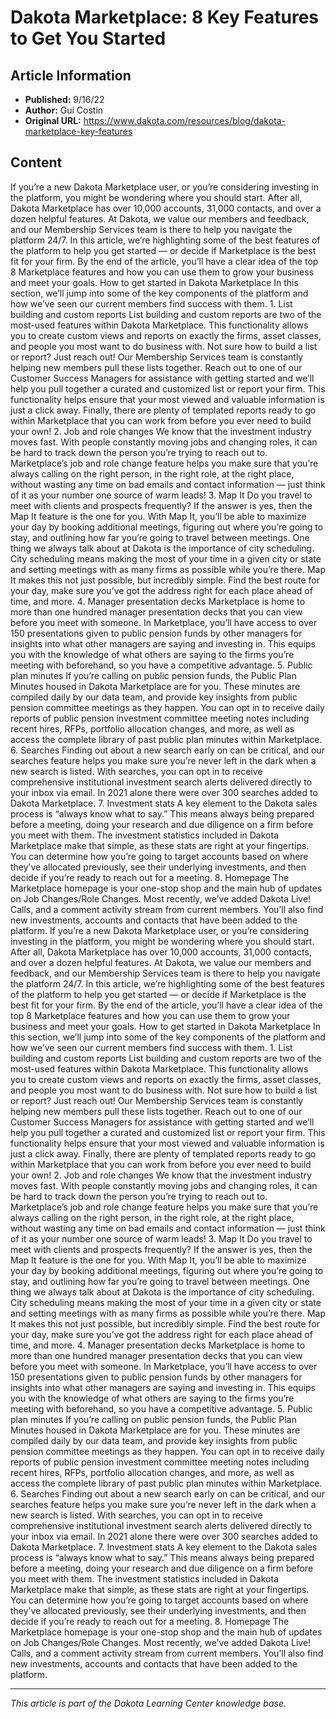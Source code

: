 # Dakota Marketplace: 8 Key Features to Get You Started

## Article Information
- **Published:** 9/16/22
- **Author:** Gui Costin
- **Original URL:** https://www.dakota.com/resources/blog/dakota-marketplace-key-features

## Content

If you’re a new Dakota Marketplace user, or you’re considering investing in the platform, you might be wondering where you should start. After all, Dakota Marketplace has over 10,000 accounts, 31,000 contacts, and over a dozen helpful features. At Dakota, we value our members and feedback, and our Membership Services team is there to help you navigate the platform 24/7. In this article, we’re highlighting some of the best features of the platform to help you get started — or decide if Marketplace is the best fit for your firm. By the end of the article, you’ll have a clear idea of the top 8 Marketplace features and how you can use them to grow your business and meet your goals. How to get started in Dakota Marketplace In this section, we’ll jump into some of the key components of the platform and how we’ve seen our current members find success with them. 1. List building and custom reports List building and custom reports are two of the most-used features within Dakota Marketplace. This functionality allows you to create custom views and reports on exactly the firms, asset classes, and people you most want to do business with. Not sure how to build a list or report? Just reach out! Our Membership Services team is constantly helping new members pull these lists together. Reach out to one of our Customer Success Managers for assistance with getting started and we’ll help you pull together a curated and customized list or report your firm. This functionality helps ensure that your most viewed and valuable information is just a click away. Finally, there are plenty of templated reports ready to go within Marketplace that you can work from before you ever need to build your own! 2. Job and role changes We know that the investment industry moves fast. With people constantly moving jobs and changing roles, it can be hard to track down the person you’re trying to reach out to. Marketplace’s job and role change feature helps you make sure that you’re always calling on the right person, in the right role, at the right place, without wasting any time on bad emails and contact information — just think of it as your number one source of warm leads! 3. Map It Do you travel to meet with clients and prospects frequently? If the answer is yes, then the Map It feature is the one for you. With Map It, you’ll be able to maximize your day by booking additional meetings, figuring out where you’re going to stay, and outlining how far you’re going to travel between meetings. One thing we always talk about at Dakota is the importance of city scheduling. City scheduling means making the most of your time in a given city or state and setting meetings with as many firms as possible while you’re there. Map It makes this not just possible, but incredibly simple. Find the best route for your day, make sure you’ve got the address right for each place ahead of time, and more. 4. Manager presentation decks Marketplace is home to more than one hundred manager presentation decks that you can view before you meet with someone. In Marketplace, you’ll have access to over 150 presentations given to public pension funds by other managers for insights into what other managers are saying and investing in. This equips you with the knowledge of what others are saying to the firms you’re meeting with beforehand, so you have a competitive advantage. 5. Public plan minutes If you’re calling on public pension funds, the Public Plan Minutes housed in Dakota Marketplace are for you. These minutes are compiled daily by our data team, and provide key insights from public pension committee meetings as they happen. You can opt in to receive daily reports of public pension investment committee meeting notes including recent hires, RFPs, portfolio allocation changes, and more, as well as access the complete library of past public plan minutes within Marketplace. 6. Searches Finding out about a new search early on can be critical, and our searches feature helps you make sure you’re never left in the dark when a new search is listed. With searches, you can opt in to receive comprehensive institutional investment search alerts delivered directly to your inbox via email. In 2021 alone there were over 300 searches added to Dakota Marketplace. 7. Investment stats A key element to the Dakota sales process is “always know what to say.” This means always being prepared before a meeting, doing your research and due diligence on a firm before you meet with them. The investment statistics included in Dakota Marketplace make that simple, as these stats are right at your fingertips. You can determine how you’re going to target accounts based on where they’ve allocated previously, see their underlying investments, and then decide if you’re ready to reach out for a meeting. 8. Homepage The Marketplace homepage is your one-stop shop and the main hub of updates on Job Changes/Role Changes. Most recently, we’ve added Dakota Live! Calls, and a comment activity stream from current members. You’ll also find new investments, accounts and contacts that have been added to the platform. If you’re a new Dakota Marketplace user, or you’re considering investing in the platform, you might be wondering where you should start. After all, Dakota Marketplace has over 10,000 accounts, 31,000 contacts, and over a dozen helpful features. At Dakota, we value our members and feedback, and our Membership Services team is there to help you navigate the platform 24/7. In this article, we’re highlighting some of the best features of the platform to help you get started — or decide if Marketplace is the best fit for your firm. By the end of the article, you’ll have a clear idea of the top 8 Marketplace features and how you can use them to grow your business and meet your goals. How to get started in Dakota Marketplace In this section, we’ll jump into some of the key components of the platform and how we’ve seen our current members find success with them. 1. List building and custom reports List building and custom reports are two of the most-used features within Dakota Marketplace. This functionality allows you to create custom views and reports on exactly the firms, asset classes, and people you most want to do business with. Not sure how to build a list or report? Just reach out! Our Membership Services team is constantly helping new members pull these lists together. Reach out to one of our Customer Success Managers for assistance with getting started and we’ll help you pull together a curated and customized list or report your firm. This functionality helps ensure that your most viewed and valuable information is just a click away. Finally, there are plenty of templated reports ready to go within Marketplace that you can work from before you ever need to build your own! 2. Job and role changes We know that the investment industry moves fast. With people constantly moving jobs and changing roles, it can be hard to track down the person you’re trying to reach out to. Marketplace’s job and role change feature helps you make sure that you’re always calling on the right person, in the right role, at the right place, without wasting any time on bad emails and contact information — just think of it as your number one source of warm leads! 3. Map It Do you travel to meet with clients and prospects frequently? If the answer is yes, then the Map It feature is the one for you. With Map It, you’ll be able to maximize your day by booking additional meetings, figuring out where you’re going to stay, and outlining how far you’re going to travel between meetings. One thing we always talk about at Dakota is the importance of city scheduling. City scheduling means making the most of your time in a given city or state and setting meetings with as many firms as possible while you’re there. Map It makes this not just possible, but incredibly simple. Find the best route for your day, make sure you’ve got the address right for each place ahead of time, and more. 4. Manager presentation decks Marketplace is home to more than one hundred manager presentation decks that you can view before you meet with someone. In Marketplace, you’ll have access to over 150 presentations given to public pension funds by other managers for insights into what other managers are saying and investing in. This equips you with the knowledge of what others are saying to the firms you’re meeting with beforehand, so you have a competitive advantage. 5. Public plan minutes If you’re calling on public pension funds, the Public Plan Minutes housed in Dakota Marketplace are for you. These minutes are compiled daily by our data team, and provide key insights from public pension committee meetings as they happen. You can opt in to receive daily reports of public pension investment committee meeting notes including recent hires, RFPs, portfolio allocation changes, and more, as well as access the complete library of past public plan minutes within Marketplace. 6. Searches Finding out about a new search early on can be critical, and our searches feature helps you make sure you’re never left in the dark when a new search is listed. With searches, you can opt in to receive comprehensive institutional investment search alerts delivered directly to your inbox via email. In 2021 alone there were over 300 searches added to Dakota Marketplace. 7. Investment stats A key element to the Dakota sales process is “always know what to say.” This means always being prepared before a meeting, doing your research and due diligence on a firm before you meet with them. The investment statistics included in Dakota Marketplace make that simple, as these stats are right at your fingertips. You can determine how you’re going to target accounts based on where they’ve allocated previously, see their underlying investments, and then decide if you’re ready to reach out for a meeting. 8. Homepage The Marketplace homepage is your one-stop shop and the main hub of updates on Job Changes/Role Changes. Most recently, we’ve added Dakota Live! Calls, and a comment activity stream from current members. You’ll also find new investments, accounts and contacts that have been added to the platform.

---

*This article is part of the Dakota Learning Center knowledge base.*
